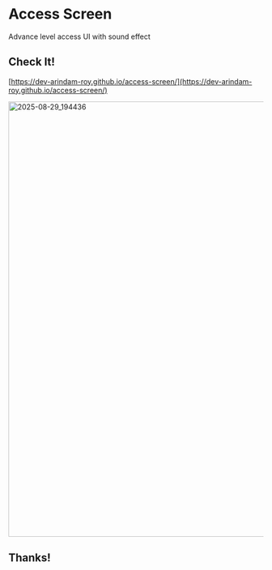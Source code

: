 # Access Screen
Advance level access UI with sound effect

## Check It!
[https://dev-arindam-roy.github.io/access-screen/](https://dev-arindam-roy.github.io/access-screen/)

<img width="1460" height="860" alt="2025-08-29_194436" src="https://github.com/user-attachments/assets/0fcb6894-4aca-4410-ba2b-0d4441694b18" />

## Thanks!
